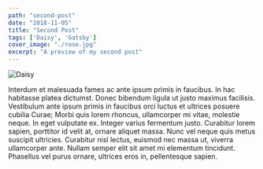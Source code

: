 ```yaml
---
path: "second-post"
date: "2018-11-05"
title: "Second Post"
tags: ['Daisy', 'Gatsby']
cover_image: "./rose.jpg"
excerpt: "A preview of my second post"
---
```


<img src="http://www.thestarphoenix.com/life/fashion-beauty/cms/binary/8356409.jpg?size=640x420" alt="Daisy">

Interdum et malesuada fames ac ante ipsum primis in faucibus. In hac habitasse platea dictumst. Donec bibendum ligula ut justo maximus facilisis. Vestibulum ante ipsum primis in faucibus orci luctus et ultrices posuere cubilia Curae; Morbi quis lorem rhoncus, ullamcorper mi vitae, molestie neque. In eget vulputate ex. Integer varius fermentum justo. Curabitur lorem sapien, porttitor id velit at, ornare aliquet massa. Nunc vel neque quis metus suscipit ultricies. Curabitur nisl lectus, euismod nec massa ut, viverra ullamcorper ante. Nullam semper elit sit amet mi elementum tincidunt. Phasellus vel purus ornare, ultrices eros in, pellentesque sapien.